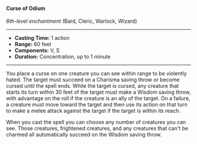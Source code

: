 #### Curse of Odium
*6th-level enchantment* (Bard, Cleric, Warlock, Wizard)
___
- **Casting Time:** 1 action 
- **Range:** 60 feet 
- **Components:** V, S 
- **Duration:** Concentration, up to 1 minute 
---
You place a curse on one creature you can see within range to be violently hated. The target must succeed on a Charisma saving throw or become cursed until the spell ends. While the target is cursed, any creature that starts its turn within 30 feet of the target must make a Wisdom saving throw, with advantage on the roll if the creature is an ally of the target. On a failure, a creature must move toward the target and then use its action on that turn to make a melee attack against the target if the target is within its reach. 

When you cast the spell you can choose any number of creatures you can see. Those creatures, frightened creatures, and any creatures that can't be charmed all automatically succeed on the Wisdom saving throw. 
